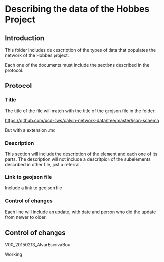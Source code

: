 # Describing the data of the Hobbes Project

## Introduction
This folder includes de description of the types of data that populates the network of the Hobbes project.

Each one of the documents must include the sections described in the protocol.

## Protocol
### Title
The title of the file will match with the title of the geojson file in the folder:

https://github.com/ucd-cws/calvin-network-data/tree/master/json-schema

But with a extension .md

### Description
This section will include the description of the element and each one of its parts. The description will not include a descritpion of the subelements described in other file, just a referral.

### Link to geojson file
Include a link to geojson file

### Control of changes
Each line will include an update, with date and person who did the update from newer to older.

## Control of changes
V00_20150213_AlvarEscrivaBou

Working
